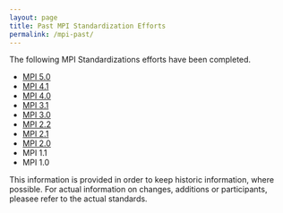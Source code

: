 ```yaml
---
layout: page
title: Past MPI Standardization Efforts
permalink: /mpi-past/
---
```


The following MPI Standardizations efforts have been completed.

* [MPI 5.0](/mpi-50)
* [MPI 4.1](/mpi-41)
* [MPI 4.0](/mpi-40)
* [MPI 3.1](/mpi-31)
* [MPI 3.0](/mpi-30)
* [MPI 2.2](/mpi-22)
* [MPI 2.1](/mpi-21)
* [MPI 2.0](/mpi-20)
* MPI 1.1
* MPI 1.0

This information is provided in order to keep historic information, where possible. For actual information on changes, additions or participants, pleasee refer to the actual standards.

